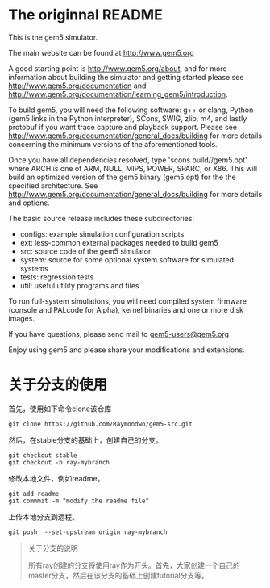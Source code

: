 # The originnal README

This is the gem5 simulator.

The main website can be found at http://www.gem5.org

A good starting point is http://www.gem5.org/about, and for
more information about building the simulator and getting started
please see http://www.gem5.org/documentation and
http://www.gem5.org/documentation/learning_gem5/introduction.

To build gem5, you will need the following software: g++ or clang,
Python (gem5 links in the Python interpreter), SCons, SWIG, zlib, m4,
and lastly protobuf if you want trace capture and playback
support. Please see http://www.gem5.org/documentation/general_docs/building
for more details concerning the minimum versions of the aforementioned tools.

Once you have all dependencies resolved, type 'scons
build/<ARCH>/gem5.opt' where ARCH is one of ARM, NULL, MIPS, POWER, SPARC,
or X86. This will build an optimized version of the gem5 binary (gem5.opt)
for the the specified architecture. See
http://www.gem5.org/documentation/general_docs/building for more details and
options.

The basic source release includes these subdirectories:
   - configs: example simulation configuration scripts
   - ext: less-common external packages needed to build gem5
   - src: source code of the gem5 simulator
   - system: source for some optional system software for simulated systems
   - tests: regression tests
   - util: useful utility programs and files

To run full-system simulations, you will need compiled system firmware
(console and PALcode for Alpha), kernel binaries and one or more disk
images.

If you have questions, please send mail to gem5-users@gem5.org

Enjoy using gem5 and please share your modifications and extensions.

# 关于分支的使用

首先，使用如下命令clone该仓库
```
git clone https://github.com/Raymondwo/gem5-src.git
```

然后，在stable分支的基础上，创建自己的分支。
```
git checkout stable
git checkout -b ray-mybranch
```

修改本地文件，例如readme。
```
git add readme
git commmit -m "modify the readme file"
```

上传本地分支到远程。

```
git push  --set-upstream origin ray-mybranch
```


> 关于分支的说明
> 
> 所有ray创建的分支将使用ray作为开头。首先，大家创建一个自己的master分支，然后在该分支的基础上创建tutorial分支等。

